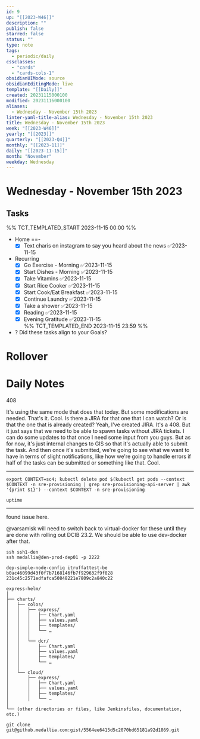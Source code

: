 ```yaml
---
id: 9
up: "[[2023-W46]]"
description: ""
publish: false
starred: false
status: ""
type: note
tags:
  - periodic/daily
cssclasses:
  - "cards"
  - "cards-cols-1"
obsidianUIMode: source
obsidianEditingMode: live
template: "[[Daily]]"
created: 20231115000100
modified: 20231116000100
aliases:
  - Wednesday - November 15th 2023
linter-yaml-title-alias: Wednesday - November 15th 2023
title: Wednesday - November 15th 2023
week: "[[2023-W46]]"
yearly: "[[2023]]"
quarterly: "[[2023-Q4]]"
monthly: "[[2023-11]]"
daily: "[[2023-11-15]]"
month: "November"
weekday: Wednesday
---
```


# Wednesday - November 15th 2023

## Tasks

%% TCT_TEMPLATED_START 2023-11-15 00:00 %%
* Home ==-
    - [x] Text charis on instagram to say you heard about the news ✅2023-11-15
* Recurring
    - [x] Go Exercise - Morning ✅2023-11-15
    - [x] Start Dishes - Morning ✅2023-11-15
    - [x] Take Vitamins ✅2023-11-15
    - [x] Start Rice Cooker ✅2023-11-15
    - [x] Start Cook/Eat Breakfast ✅2023-11-15
    - [x] Continue Laundry ✅2023-11-15
    - [x] Take a shower ✅2023-11-15
    - [x] Reading ✅2023-11-15
    - [x] Evening Gratitude ✅2023-11-15  
%% TCT_TEMPLATED_END 2023-11-15 23:59 %%
* ? Did these tasks align to your Goals?

# Rollover

# Daily Notes

408

It's using the same mode that does that today. But some modifications are needed. That's it. Cool. Is there a JIRA for that one that I can watch? Or is that the one that is already created? Yeah, I've created JIRA. It's a 408. But it just says that we need to be able to spawn tasks without JIRA tickets. I can do some updates to that once I need some input from you guys. But as for now, it's just internal changes to GIS so that it's actually able to submit the task. And then once it's submitted, we're going to see what we want to have in terms of slight notifications, like how we're going to handle errors if half of the tasks can be submitted or something like that. Cool.


---


```
export CONTEXT=sc4; kubectl delete pod $(kubectl get pods --context $CONTEXT -n sre-provisioning | grep sre-provisioning-api-server | awk '{print $1}') --context $CONTEXT -n sre-provisioning
```


`uptime`



---


found issue here.

@varsamisk will need to switch back to virtual-docker for these until they are done with rolling out DCIB 23.2. We should be able to use dev-docker after that.


```
ssh ssh1-den
ssh medallia@den-prod-dep01 -p 2222
```


```
dep-simple-node-config itruffattest-be b0ac46099d43f0f7b7168146fb7f929632f9f028 231c45c2571edfafca50848221e7809c2a840c22
```


```
express-helm/
│
├── charts/
│   ├── colos/
│   │   ├── express/
│   │   │   ├── Chart.yaml
│   │   │   ├── values.yaml
│   │   │   ├── templates/
│   │   │   └── …
│   │   │
│   │   └── dcr/
│   │       ├── Chart.yaml
│   │       ├── values.yaml
│   │       ├── templates/
│   │       └── …
│   │
│   └── cloud/
│       ├── express/
│       │   ├── Chart.yaml
│       │   ├── values.yaml
│       │   ├── templates/
│       │   └── …
│
└── (other directories or files, like Jenkinsfiles, documentation, etc.)
```



```
git clone git@github.medallia.com:gist/5564ee6415d5c2070bd65181a92d1869.git
```
